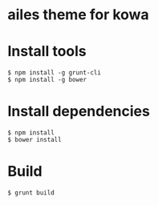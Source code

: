 ailes theme for kowa
====================

# Install tools

    $ npm install -g grunt-cli
    $ npm install -g bower

# Install dependencies

    $ npm install
    $ bower install

# Build

    $ grunt build
